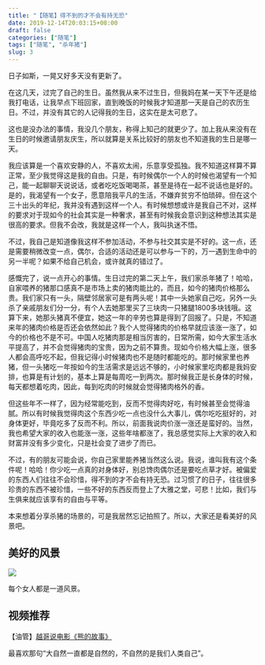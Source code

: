 ```yaml
---
title: "【随笔】得不到的才不会有持无恐"
date: 2019-12-14T20:03:15+08:00
draft: false
categories: ["随笔"]
tags: ["随笔", "杀年猪"]
slug: 3
---
```


日子如斯，一晃又好多天没有更新了。

在这几天，过完了自己的生日。虽然我从来不过生日，但我妈在某一天下午还是给我打电话，让我早点下班回家，直到晚饭的时候我才知道那一天是自己的农历生日。不过，并没有其它的人记得我的生日，这实在是太可悲了。

这也是没办法的事情，我没几个朋友，称得上知己的就更少了。加上我从来没有在生日的时候邀请朋友庆生，所以就算是关系比较好的朋友也不知道我的生日是哪一天。

我应该算是一个喜欢安静的人，不喜欢太闹，乐意享受孤独。我不知道这样算不算正常，至少我觉得这是我的自由。只是，有时候偶尔一个人的时候也渴望有一个知己，能一起聊聊天说说话，或者吃吃饭喝喝茶，甚至是待在一起不说话也是好的。是的，我渴望有一个女子，愿意陪我平凡的生活，不嫌弃贫穷不怕琐碎。但在这个三十出头的年纪，我并没有遇到这样一个人。有时候想想或许是我自己不对，这样的要求对于现如今的社会其实是一种奢求，甚至有时候我会意识到这种想法其实是很高的要求。但我不会改，我就是这样一个人，我叫执迷不悟。

不过，我自己是知道像我这样不参加活动，不参与社交其实是不好的。这一点，还是需要稍微改变一点，偶尔，合适的活动还是可以参与一下的，万一遇到生命中的另一半呢？如果不给自己机会，或许就真的错过了。

感慨完了，说一点开心的事情。生日过完的第二天上午，我们家杀年猪了！哈哈，自家喂养的猪那口感真不是市场上卖的猪肉能比的，而且，如今的猪肉价格那么贵。我们家只有一头，隔壁邻居家可是有两头呢！其中一头她家自己吃，另外一头杀了亲戚朋友们分一分，有个人去她那里买了三块肉一只猪腿1800多块钱哦。这算下来，她那头猪真不便宜，她这一年的辛劳也算是得到了回报了。只是，不知道来年的猪肉价格是否还会依然如此？我个人觉得猪肉的价格早就应该涨一涨了，如今的价格也不是不可。中国人吃猪肉那是相当厉害的，日常所需，如今大家生活水平提高了，并不会觉得猪肉的宝贵，因为之前不算贵。现如今价格大幅上涨，很多人都会高呼吃不起，但我记得小时候猪肉也不是随时都能吃的。那时候家里也养猪，但一头猪吃一年按如今的生活需求是远远不够的，小时候家里吃肉都是我妈安排，也算是有计划的，基本上算是每周吃一到两次。那时候我正是长身体的时候，每天都想着吃肉，因此，每到吃肉的时候就会觉得猪肉格外的香。

但这些年不一样了，因为经常能吃到，反而不觉得肉好吃，有时候甚至会觉得油腻。所以有时候我觉得肉这个东西少吃一点也没什么大事儿，偶尔吃吃挺好的，对身体更好，毕竟吃多了反而不利。所以，前面我说肉价涨一涨还是蛮好的。当然，我也希望大家的收入也能涨一涨，这些年啥都涨了，我总感觉实际上大家的收入和财富并没有多少变化，只是社会变了进步了而已。

不过，有的朋友可能会说，你自己家里能养猪当然这么说。我说，谁叫我有这个条件呢！哈哈！你少吃一点真的对身体好，别总馋肉偶尔还是要吃点草才好。被偏爱的东西人们往往不会珍惜，得不到的才不会有持无恐。过习惯了的日子，往往很多珍贵的东西不被珍惜，一些不好的东西反而登上了大雅之堂，可悲！比如，我们与生俱来就应该享有的自由与平等。

本来想着分享杀猪的场景的，可是我居然忘记拍照了。所以，大家还是看美好的风景吧。

## 美好的风景

![](https://img.dtz9.net/imgs/2019/12/2492c9253033896d.png)

每个女人都是一道风景。

## 视频推荐

【油管】[越哥说电影《熊的故事》](https://www.youtube.com/watch?v=NabeAZE-OF0) 

最喜欢那句“大自然一直都是自然的，不自然的是我们人类自己”。